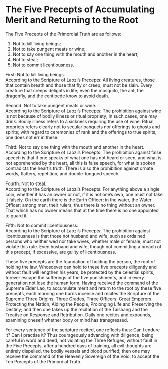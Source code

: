 # The Five Precepts of Accumulating Merit and Returning to the Root

The Five Precepts of the Primordial Truth are as follows:  
1. Not to kill living beings;  
2. Not to take pungent meats or wine;  
3. Not to say one thing with the mouth and another in the heart;  
4. Not to steal;  
5. Not to commit licentiousness.

First: Not to kill living beings.  
According to the Scripture of Laozi’s Precepts: All living creatures, those that contain breath and those that fly or creep, must not be slain. Every creature that creeps delights in life; even the mosquito, the ant, the dragonfly, and the centipede know to avoid death.

Second: Not to take pungent meats or wine.  
According to the Scripture of Laozi’s Precepts: The prohibition against wine is not because of bodily illness or ritual propriety; in such cases, one may drink. Bodily illness refers to a sickness requiring the use of wine. Ritual propriety refers clearly not to secular banquets nor offerings to ghosts and spirits; with regard to ceremonies of rank and the offerings to true spirits, one does not err in these.

Third: Not to say one thing with the mouth and another in the heart.  
According to the Scripture of Laozi’s Precepts: The prohibition against false speech is that if one speaks of what one has not heard or seen, and what is not apprehended by the heart, all this is false speech, for what is spoken contradicts the heart’s truth. There is also the prohibition against ornate words, flattery, repetition, and double-tongued speech.

Fourth: Not to steal.  
According to the Scripture of Laozi’s Precepts: For anything above a single coin, whether it has an owner or not, if it is not one’s own, one must not take it falsely. On the earth there is the Earth Officer; in the water, the Water Officer; among men, their rulers; thus there is no thing without an owner. That which has no owner means that at the time there is no one appointed to guard it.

Fifth: Not to commit licentiousness.  
According to the Scripture of Laozi’s Precepts: The prohibition against licentiousness is that those not husband and wife, such as ordained persons who neither wed nor take wives, whether male or female, must not violate this rule. Even husband and wife, though not committing a breach of this precept, if excessive, are guilty of licentiousness.

These five precepts are the foundation of holding the person, the root of holding the law. Whosoever can hold to these five precepts diligently and without fault will lengthen his years, be protected by the celestial spirits, forever escape the sufferings of the five punishments, and in every generation not lose the human form. Having received the command of the Supreme Elder Lao, to accumulate merit and return to the root by these five precepts, each morning one burns incense and recites the Scripture of the Supreme Three Origins, Three Grades, Three Officers, Great Emperors Protecting the Nation, Aiding the People, Prolonging Life and Preserving the Destiny; and then one takes up the recitation of the Taishang and the Treatise on Response and Retribution. Daily one recites and expounds, examining oneself whether body or mind has transgressed.

For every sentence of the scripture recited, one reflects thus: Can I endure it? Can I practise it? Thus courageously advancing with diligence, being careful in word and deed, not violating the Three Refuges, without fault in the Five Precepts, after a hundred days of training, all evil thoughts are entirely dispelled, the bodily vessels and blood purified; then one may receive the command of the Heavenly Sovereign of the Void, to accept the Ten Precepts of the Primordial Truth.
